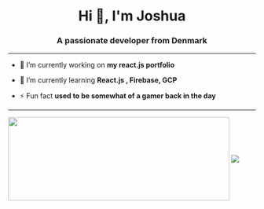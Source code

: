 <h1 align="center">Hi 👋, I'm Joshua</h1>
<h3 align="center">A passionate developer from Denmark</h3>
<hr>

- 🔭 I’m currently working on **my react.js portfolio**

- 🌱 I’m currently learning **React.js , Firebase, GCP**

- ⚡ Fun fact **used to be somewhat of a gamer back in the day**
<hr>

<img width="450" height="170" align="center" src="https://camo.githubusercontent.com/1bb806e723408096c0fd68d0ad371835740f608d20f9e20d704533184b8531fb/68747470733a2f2f6769746875622d726561646d652d73746174732e76657263656c2e6170702f6170693f757365726e616d653d4b6172696d583332267468656d653d6d69646e696768742d707572706c652673686f775f69636f6e733d747275652662675f636f6c6f723d30443131313726686964655f626f726465723d74727565" data-canonical-src="https://github-readme-stats.vercel.app/api?username=KarimX32&amp;theme=midnight-purple&amp;show_icons=true&amp;bg_color=0D1117&amp;hide_border=true" style="max-width:100%;">

<img align="center" src="https://camo.githubusercontent.com/6744db0e1a76018e1409722f905b5bcdb4d2c9197bc7937e31cbd14f31a83c33/68747470733a2f2f6769746875622d726561646d652d73746174732e76657263656c2e6170702f6170692f746f702d6c616e67732f3f757365726e616d653d4b6172696d583332267468656d653d6d69646e696768742d707572706c65266c61796f75743d636f6d706163742662675f636f6c6f723d30443131313726686964655f626f726465723d74727565" data-canonical-src="https://github-readme-stats.vercel.app/api/top-langs/?username=KarimX32&amp;theme=midnight-purple&amp;layout=compact&amp;bg_color=0D1117&amp;hide_border=true" style="max-width:100%;">
